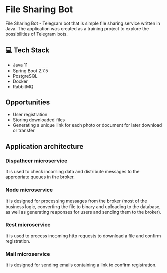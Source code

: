 # File Sharing Bot 

File Sharing Bot - Telegram bot that is simple file sharing service written in Java. The application was created as a 
training project to explore the possibilities of Telegram bots.

## 💻 Tech Stack
- Java 11
- Spring Boot 2.7.5
- PostgreSQL
- Docker
- RabbitMQ

## Opportunities
- User registration
- Storing downloaded files
- Generating a unique link for each photo or document for later download or transfer

## Application architecture
### Dispathcer microservice 
It is used to check incoming data and distribute messages to the appropriate queues in the broker.

### Node microservice
It is designed for processing messages from the broker (most of the business logic, converting the file to binary and uploading to the database, 
as well as generating responses for users and sending them to the broker).

### Rest microservice
It is used to process incoming http requests to download a file and confirm registration.

### Mail microservice
It is designed for sending emails containing a link to confirm registration.

